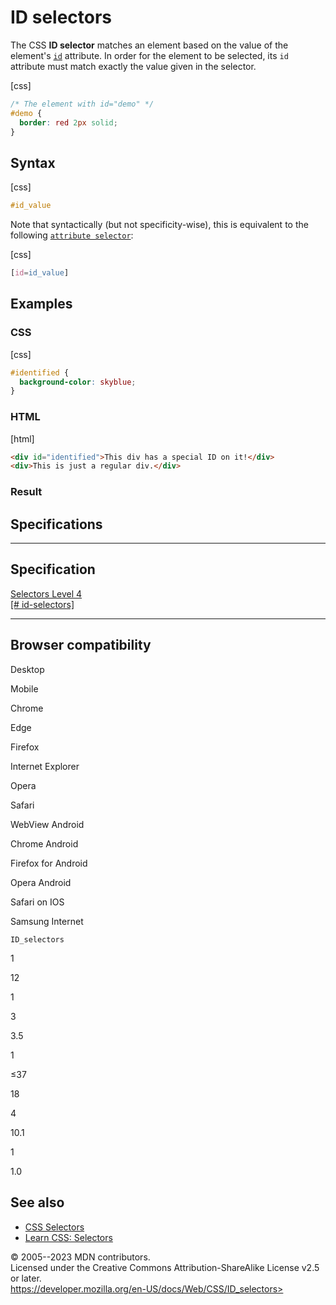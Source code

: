 ID selectors
============

The CSS **ID selector** matches an element based on the value of the
element\'s
[`id`](https://developer.mozilla.org/en-US/docs/Web/HTML/Global_attributes/id)
attribute. In order for the element to be selected, its `id` attribute
must match exactly the value given in the selector.

[css]

```css
/* The element with id="demo" */
#demo {
  border: red 2px solid;
}
```

Syntax
------

[css]

```css
#id_value 
```

Note that syntactically (but not specificity-wise), this is equivalent
to the following [`attribute selector`](attribute_selectors.md):

[css]

```css
[id=id_value] 
```

Examples
--------

### CSS

[css]

```css
#identified {
  background-color: skyblue;
}
```

### HTML

[html]

```html
<div id="identified">This div has a special ID on it!</div>
<div>This is just a regular div.</div>
```

### Result

Specifications
--------------

  --------------------------------------------------------------------------

Specification
  --------------------------------------------------------------------------

  [Selectors Level 4\
  [\#
  id-selectors]](https://drafts.csswg.org/selectors/#id-selectors)

  --------------------------------------------------------------------------

Browser compatibility
---------------------

Desktop

Mobile

Chrome

Edge

Firefox

Internet Explorer

Opera

Safari

WebView Android

Chrome Android

Firefox for Android

Opera Android

Safari on IOS

Samsung Internet

`ID_selectors`

1

12

1

3

3.5

1

≤37

18

4

10.1

1

1.0

See also
--------

- [CSS Selectors](css_selectors.md)
- [Learn CSS:
    Selectors](https://developer.mozilla.org/en-US/docs/Learn/CSS/Building_blocks/Selectors)

© 2005--2023 MDN contributors.\
Licensed under the Creative Commons Attribution-ShareAlike License v2.5
or later.\
https://developer.mozilla.org/en-US/docs/Web/CSS/ID_selectors>
